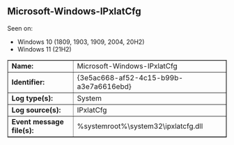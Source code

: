 ## Microsoft-Windows-IPxlatCfg

Seen on:
* Windows 10 (1809, 1903, 1909, 2004, 20H2)
* Windows 11 (21H2)

<table border="1" class="docutils">
  <tbody>
    <tr>
      <td><b>Name:</b></td>
      <td>Microsoft-Windows-IPxlatCfg</td>
    </tr>
    <tr>
      <td><b>Identifier:</b></td>
      <td>{3e5ac668-af52-4c15-b99b-a3e7a6616ebd}</td>
    </tr>
    <tr>
      <td><b>Log type(s):</b></td>
      <td>System</td>
    </tr>
    <tr>
      <td><b>Log source(s):</b></td>
      <td>IPxlatCfg</td>
    </tr>
    <tr>
      <td><b>Event message file(s):</b></td>
      <td>%systemroot%\system32\ipxlatcfg.dll</td>
    </tr>
  </tbody>
</table>

&nbsp;

